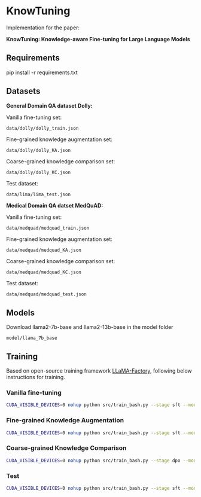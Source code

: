 # KnowTuning

Implementation for the paper:

**KnowTuning: Knowledge-aware Fine-tuning for  Large Language Models**

## Requirements

pip install -r requirements.txt

## Datasets

**General Domain QA dataset Dolly:**

Vanilla fine-tuning set:

```
data/dolly/dolly_train.json
```

Fine-grained knowledge augmentation set:

```bash
data/dolly/dolly_KA.json
```

Coarse-grained knowledge comparison set:

```
data/dolly/dolly_KC.json
```

Test dataset:

```
data/lima/lima_test.json
```

**Medical Domain QA datset MedQuAD:**

Vanilla fine-tuning set:

```
data/medquad/medquad_train.json
```

Fine-grained knowledge augmentation set:

```
data/medquad/medquad_KA.json
```

Coarse-grained knowledge comparison set:

```
data/medquad/medquad_KC.json
```


Test dataset:

```
data/medquad/medquad_test.json
```

## Models

Download llama2-7b-base and llama2-13b-base in the model folder

```
model/llama_7b_base
```

## Training

Based on open-source training framework [LLaMA-Factory](https://github.com/hiyouga/LLaMA-Factory), following below instructions for training.

### Vanilla fine-tuning

```bash
CUDA_VISIBLE_DEVICES=0 nohup python src/train_bash.py --stage sft --model_name_or_path model/llama_7b_base --do_train --dataset dolly_train --template alpaca --finetuning_type lora --lora_target q_proj,v_proj --load_best_model_at_end --per_device_train_batch_size 16 --gradient_accumulation_steps 1 --overwrite_cache --lr_scheduler_type cosine --eval_steps 0.1 --evaluation_strategy steps --save_steps 0.1 --val_size 100 --learning_rate 5e-5 --num_train_epochs 3.0 --bf16 --plot_loss --output_dir checkpoint/dolly/sft > train.out 2>&1 &
```

### Fine-grained Knowledge Augmentation

```bash
CUDA_VISIBLE_DEVICES=0 nohup python src/train_bash.py --stage sft --model_name_or_path model/llama_7b_base --do_train --dataset dolly_KA --template alpaca --finetuning_type lora --lora_target q_proj,v_proj --load_best_model_at_end --per_device_train_batch_size 16 --gradient_accumulation_steps 1 --overwrite_cache --lr_scheduler_type cosine --eval_steps 0.1 --evaluation_strategy steps --save_steps 0.1 --val_size 100 --learning_rate 5e-5 --num_train_epochs 3.0 --bf16 --plot_loss --output_dir checkpoint/dolly/ka > train.out 2>&1 &
```

### Coarse-grained Knowledge Comparison

```bash
CUDA_VISIBLE_DEVICES=0 nohup python src/train_bash.py --stage dpo --model_name_or_path model/llama_7b_base --do_train --dataset dolly_KC --template alpaca --finetuning_type lora --lora_target q_proj,v_proj --resume_lora_training 1 --overwrite_output_dir --checkpoint_dir checkpoint/dolly/ka --output_dir checkpoint/dolly/kc --per_device_train_batch_size 8 --gradient_accumulation_steps 1 --lr_scheduler_type cosine --logging_steps 10 --save_steps 1000 --learning_rate 1e-5 --num_train_epochs 1.0 --plot_loss --bf16 > train.out 2>&1 &
```

### Test

```bash
CUDA_VISIBLE_DEVICES=0 nohup python src/train_bash.py --stage sft --model_name_or_path model/llama_7b_base --do_predict --dataset dolly_test --template alpaca --finetuning_type lora --overwrite_cache --per_device_eval_batch_size 1 --max_samples 200 --predict_with_generate --checkpoint_dir checkpoint/dolly/sft --output_dir evaluation/dolly/test > test.out 2>&1 &
```
